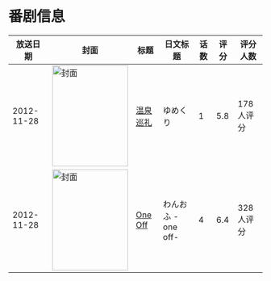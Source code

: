 # 番剧信息

|放送日期|封面|标题|日文标题|话数|评分|评分人数|
|---|---|---|---|---|---|---|
|2012-11-28|<img src="https://lain.bgm.tv/pic/cover/c/4a/08/55479_Zs4m0.jpg" alt="封面" style="width:150px;height:200px;object-fit:cover;">|[温泉巡礼](https://bangumi.tv/subject/55479)|ゆめくり|1|5.8|178人评分|
|2012-11-28|<img src="https://lain.bgm.tv/pic/cover/c/83/4e/42859_d0p7a.jpg" alt="封面" style="width:150px;height:200px;object-fit:cover;">|[One Off](https://bangumi.tv/subject/42859)|わんおふ -one off-|4|6.4|328人评分|
